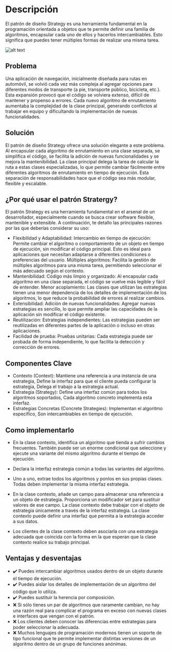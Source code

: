 # Descripción

El patrón de diseño Strategy es una herramienta fundamental en la programación orientada a objetos que te permite definir una familia de algoritmos, encapsular cada uno de ellos y hacerlos intercambiables. Esto significa que puedes tener múltiples formas de realizar una misma tarea.

![alt text](https://refactoring.guru/images/patterns/content/strategy/strategy.png?id=379bfba335380500375881a3da6507e0)

## Problema

Una aplicación de navegación, inicialmente diseñada para rutas en automóvil, se volvió cada vez más compleja al agregar opciones para diferentes modos de transporte (a pie, transporte público, bicicleta, etc.). Esta expansión provocó que el código se volviera extenso, difícil de mantener y propenso a errores. Cada nuevo algoritmo de enrutamiento aumentaba la complejidad de la clase principal, generando conflictos al trabajar en equipo y dificultando la implementación de nuevas funcionalidades.

## Solución
El patrón de diseño Strategy ofrece una solución elegante a este problema. Al encapsular cada algoritmo de enrutamiento en una clase separada, se simplifica el código, se facilita la adición de nuevas funcionalidades y se mejora la mantenibilidad. La clase principal delega la tarea de calcular la ruta a estas clases especializadas, lo que permite cambiar fácilmente entre diferentes algoritmos de enrutamiento en tiempo de ejecución. Esta separación de responsabilidades hace que el código sea más modular, flexible y escalable.

## ¿Por qué usar el patrón Stratergy?
El patrón Strategy es una herramienta fundamental en el arsenal de un desarrollador, especialmente cuando se busca crear software flexible, mantenible y extensible. A continuación, te detallo las principales razones por las que deberías considerar su uso:

- Flexibilidad y Adaptabilidad:
Intercambio en tiempo de ejecución: Permite cambiar el algoritmo o comportamiento de un objeto en tiempo de ejecución, sin modificar el código principal. Esto es ideal para aplicaciones que necesitan adaptarse a diferentes condiciones o preferencias del usuario.
Múltiples algoritmos: Facilita la gestión de múltiples algoritmos para una misma tarea, permitiendo seleccionar el más adecuado según el contexto.
- Mantenibilidad:
Código más limpio y organizado: Al encapsular cada algoritmo en una clase separada, el código se vuelve más legible y fácil de entender.
Menor acoplamiento: Las clases que utilizan las estrategias tienen una menor dependencia de los detalles de implementación de los algoritmos, lo que reduce la probabilidad de errores al realizar cambios.
- Extensibilidad:
Adición de nuevas funcionalidades: Agregar nuevas estrategias es sencillo, lo que permite ampliar las capacidades de la aplicación sin modificar el código existente.
- Reutilización:
Estrategias independientes: Las estrategias pueden ser reutilizadas en diferentes partes de la aplicación o incluso en otras aplicaciones.
- Facilidad de prueba:
Pruebas unitarias: Cada estrategia puede ser probada de forma independiente, lo que facilita la detección y corrección de errores.


## Componentes Clave
- Contexto (Context): Mantiene una referencia a una instancia de una estrategia,
Define la interfaz para que el cliente pueda configurar la estrategia,
Delega el trabajo a la estrategia actual.
- Estrategia (Strategy): Define una interfaz común para todos los algoritmos soportados,
Cada algoritmo concreto implementa esta interfaz.
- Estrategias Concretas (Concrete Strategies): Implementan el algoritmo específico,
Son intercambiables en tiempo de ejecución.

## Como implementarlo

- En la clase contexto, identifica un algoritmo que tienda a sufrir cambios frecuentes. También puede ser un enorme condicional que seleccione y ejecute una variante del mismo algoritmo durante el tiempo de ejecución.

- Declara la interfaz estrategia común a todas las variantes del algoritmo.

- Uno a uno, extrae todos los algoritmos y ponlos en sus propias clases. Todas deben implementar la misma interfaz estrategia.

- En la clase contexto, añade un campo para almacenar una referencia a un objeto de estrategia. Proporciona un modificador set para sustituir valores de ese campo. La clase contexto debe trabajar con el objeto de estrategia únicamente a través de la interfaz estrategia. La clase contexto puede definir una interfaz que permita a la estrategia acceder a sus datos.

- Los clientes de la clase contexto deben asociarla con una estrategia adecuada que coincida con la forma en la que esperan que la clase contexto realice su trabajo principal.

## Ventajas y desventajas
- ✔️ Puedes intercambiar algoritmos usados dentro de un objeto durante el tiempo de ejecución.
- ✔️ Puedes aislar los detalles de implementación de un algoritmo del código que lo utiliza.
- ✔️ Puedes sustituir la herencia por composición.
- ❌ Si sólo tienes un par de algoritmos que raramente cambian, no hay una razón real para complicar el programa en exceso con nuevas clases e interfaces que vengan con el patrón.
- ❌ Los clientes deben conocer las diferencias entre estrategias para poder seleccionar la adecuada.
- ❌  Muchos lenguajes de programación modernos tienen un soporte de tipo funcional que te permite implementar distintas versiones de un algoritmo dentro de un grupo de funciones anónimas. 